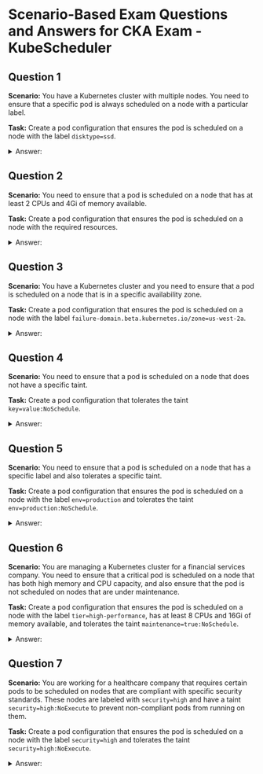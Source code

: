 # Scenario-Based Exam Questions and Answers for CKA Exam - KubeScheduler

## Question 1
**Scenario:** You have a Kubernetes cluster with multiple nodes. You need to ensure that a specific pod is always scheduled on a node with a particular label.

**Task:** Create a pod configuration that ensures the pod is scheduled on a node with the label `disktype=ssd`.

<details>
<summary>Answer:</summary>

```yaml
apiVersion: v1
kind: Pod
metadata:
    name: my-pod
spec:
    containers:
    - name: my-container
        image: nginx
    nodeSelector:
        disktype: ssd
```

</details>

## Question 2
**Scenario:** You need to ensure that a pod is scheduled on a node that has at least 2 CPUs and 4Gi of memory available.

**Task:** Create a pod configuration that ensures the pod is scheduled on a node with the required resources.

<details>
<summary>Answer:</summary>

```yaml
apiVersion: v1
kind: Pod
metadata:
    name: resource-pod
spec:
    containers:
    - name: my-container
        image: nginx
    resources:
        requests:
            memory: "4Gi"
            cpu: "2"
```

</details>

## Question 3
**Scenario:** You have a Kubernetes cluster and you need to ensure that a pod is scheduled on a node that is in a specific availability zone.

**Task:** Create a pod configuration that ensures the pod is scheduled on a node with the label `failure-domain.beta.kubernetes.io/zone=us-west-2a`.

<details>
<summary>Answer:</summary>

```yaml
apiVersion: v1
kind: Pod
metadata:
    name: zone-pod
spec:
    containers:
    - name: my-container
        image: nginx
    nodeSelector:
        failure-domain.beta.kubernetes.io/zone: us-west-2a
```

</details>

## Question 4
**Scenario:** You need to ensure that a pod is scheduled on a node that does not have a specific taint.

**Task:** Create a pod configuration that tolerates the taint `key=value:NoSchedule`.

<details>
<summary>Answer:</summary>

```yaml
apiVersion: v1
kind: Pod
metadata:
    name: tolerant-pod
spec:
    containers:
    - name: my-container
        image: nginx
    tolerations:
    - key: "key"
      operator: "Equal"
      value: "value"
      effect: "NoSchedule"
```

</details>

## Question 5
**Scenario:** You need to ensure that a pod is scheduled on a node that has a specific label and also tolerates a specific taint.

**Task:** Create a pod configuration that ensures the pod is scheduled on a node with the label `env=production` and tolerates the taint `env=production:NoSchedule`.

<details>
<summary>Answer:</summary>

```yaml
apiVersion: v1
kind: Pod
metadata:
    name: production-pod
spec:
    containers:
    - name: my-container
        image: nginx
    nodeSelector:
        env: production
    tolerations:
    - key: "env"
      operator: "Equal"
      value: "production"
      effect: "NoSchedule"
```

</details>


## Question 6
**Scenario:** You are managing a Kubernetes cluster for a financial services company. You need to ensure that a critical pod is scheduled on a node that has both high memory and CPU capacity, and also ensure that the pod is not scheduled on nodes that are under maintenance.

**Task:** Create a pod configuration that ensures the pod is scheduled on a node with the label `tier=high-performance`, has at least 8 CPUs and 16Gi of memory available, and tolerates the taint `maintenance=true:NoSchedule`.

<details>
<summary>Answer:</summary>

```yaml
apiVersion: v1
kind: Pod
metadata:
    name: critical-pod
spec:
    containers:
    - name: my-container
        image: nginx
    nodeSelector:
        tier: high-performance
    resources:
        requests:
            memory: "16Gi"
            cpu: "8"
    tolerations:
    - key: "maintenance"
      operator: "Equal"
      value: "true"
      effect: "NoSchedule"
```

</details>

## Question 7
**Scenario:** You are working for a healthcare company that requires certain pods to be scheduled on nodes that are compliant with specific security standards. These nodes are labeled with `security=high` and have a taint `security=high:NoExecute` to prevent non-compliant pods from running on them.

**Task:** Create a pod configuration that ensures the pod is scheduled on a node with the label `security=high` and tolerates the taint `security=high:NoExecute`.

<details>
<summary>Answer:</summary>

```yaml
apiVersion: v1
kind: Pod
metadata:
    name: secure-pod
spec:
    containers:
    - name: my-container
        image: nginx
    nodeSelector:
        security: high
    tolerations:
    - key: "security"
      operator: "Equal"
      value: "high"
      effect: "NoExecute"
```

</details>